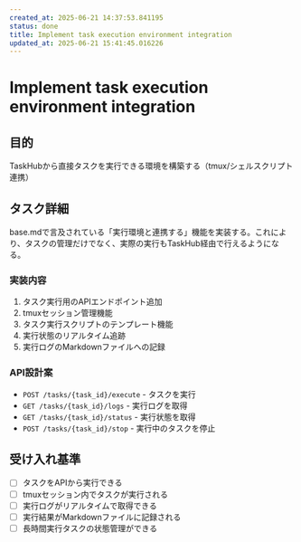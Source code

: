 ```yaml
---
created_at: 2025-06-21 14:37:53.841195
status: done
title: Implement task execution environment integration
updated_at: 2025-06-21 15:41:45.016226
---
```


# Implement task execution environment integration

## 目的
TaskHubから直接タスクを実行できる環境を構築する（tmux/シェルスクリプト連携）

## タスク詳細
base.mdで言及されている「実行環境と連携する」機能を実装する。これにより、タスクの管理だけでなく、実際の実行もTaskHub経由で行えるようになる。

### 実装内容
1. タスク実行用のAPIエンドポイント追加
2. tmuxセッション管理機能
3. タスク実行スクリプトのテンプレート機能
4. 実行状態のリアルタイム追跡
5. 実行ログのMarkdownファイルへの記録

### API設計案
- `POST /tasks/{task_id}/execute` - タスクを実行
- `GET /tasks/{task_id}/logs` - 実行ログを取得
- `GET /tasks/{task_id}/status` - 実行状態を取得
- `POST /tasks/{task_id}/stop` - 実行中のタスクを停止

## 受け入れ基準
- [ ] タスクをAPIから実行できる
- [ ] tmuxセッション内でタスクが実行される
- [ ] 実行ログがリアルタイムで取得できる
- [ ] 実行結果がMarkdownファイルに記録される
- [ ] 長時間実行タスクの状態管理ができる
